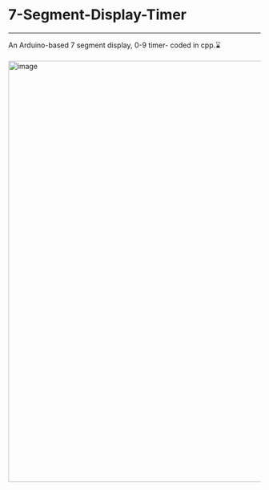 # 7-Segment-Display-Timer
<hr>
An Arduino-based 7 segment display, 0-9 timer- coded in cpp.⌛<br><br>
<img width="839" alt="image" src="https://github.com/laxitajain/7-Segment-Display-Timer/assets/87566518/bfebc679-1a05-4fbe-aaa8-841f42d8ac81">

